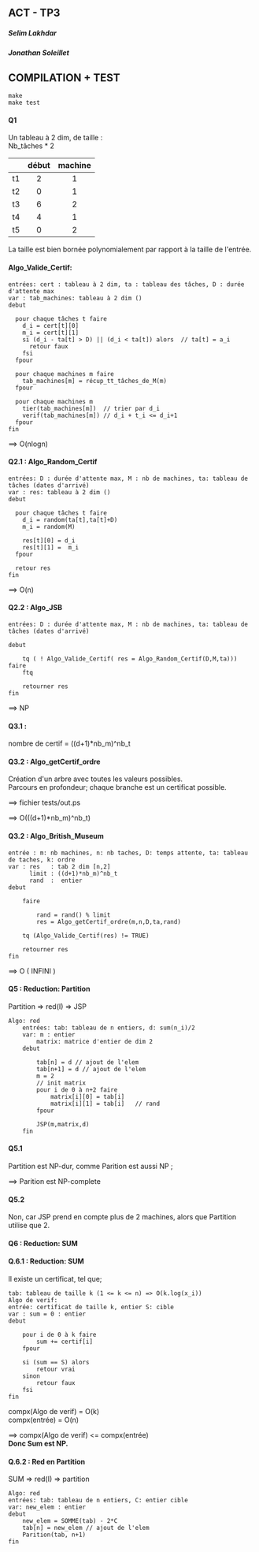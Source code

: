 ACT - TP3
---------------

##### Selim Lakhdar  
##### Jonathan Soleillet  



 COMPILATION + TEST  
 -------
	make
	make test

#### Q1

Un tableau à 2 dim, de taille :   
Nb_tâches * 2

| | début | machine |
|:----: | :----: | :----: |
| t1 | 2 | 1 |
| t2 | 0 | 1 |
| t3 | 6 | 2 |
| t4 | 4 | 1 |
| t5 | 0 | 2 |

La taille est bien bornée polynomialement par rapport à la taille de l'entrée.


#### Algo_Valide_Certif: 


	entrées: cert : tableau à 2 dim, ta : tableau des tâches, D : durée d'attente max
	var : tab_machines: tableau à 2 dim ()  
	debut  
	
	  pour chaque tâches t faire  
	    d_i = cert[t][0]  
	    m_i = cert[t][1]  
	    si (d_i - ta[t] > D) || (d_i < ta[t]) alors  // ta[t] = a_i 
	      retour faux  
	    fsi  
	  fpour  
	
	  pour chaque machines m faire  
	    tab_machines[m] = récup_tt_tâches_de_M(m)  
	  fpour
	
	  pour chaque machines m  
	    tier(tab_machines[m])  // trier par d_i
	    verif(tab_machines[m]) // d_i + t_i <= d_i+1 
	  fpour  
	fin

==> O(nlogn)

#### Q2.1 : Algo_Random_Certif

	entrées: D : durée d'attente max, M : nb de machines, ta: tableau de tâches (dates d'arrivé)
	var : res: tableau à 2 dim ()  
	debut  
	
	  pour chaque tâches t faire  
	    d_i = random(ta[t],ta[t]+D)
	    m_i = random(M)
	    
	    res[t][0] = d_i  
	    res[t][1] =  m_i
	  fpour  
	
	  retour res  
	fin
	
==> O(n)

#### Q2.2 : Algo_JSB  
    
	entrées: D : durée d'attente max, M : nb de machines, ta: tableau de tâches (dates d'arrivé)
        
    debut
    
        tq ( ! Algo_Valide_Certif( res = Algo_Random_Certif(D,M,ta))) faire
        ftq
        
        retourner res
    fin

==> NP    
    
#### Q3.1 :
  
nombre de certif = ((d+1)*nb_m)^nb_t 

#### Q3.2 : Algo_getCertif_ordre

Création d'un arbre avec toutes les valeurs possibles.  
Parcours en profondeur; chaque branche est un certificat possible.

==> fichier tests/out.ps 

==> O(((d+1)*nb_m)^nb_t)
   
#### Q3.2 : Algo_British_Museum

    entrée : m: nb machines, n: nb taches, D: temps attente, ta: tableau de taches, k: ordre
    var : res   : tab 2 dim [n,2]
          limit : ((d+1)*nb_m)^nb_t 
          rand  :  entier
    debut
    
        faire
       
            rand = rand() % limit
            res = Algo_getCertif_ordre(m,n,D,ta,rand)
        
        tq (Algo_Valide_Certif(res) != TRUE)
    
        retourner res
    fin
    
==> O ( INFINI )

#### Q5 : Reduction: Partition

Partition => red(I) => JSP

	Algo: red  
        entrées: tab: tableau de n entiers, d: sum(n_i)/2
        var: m : entier
            matrix: matrice d'entier de dim 2
        debut
  
            tab[n] = d // ajout de l'elem
            tab[n+1] = d // ajout de l'elem
            m = 2
            // init matrix
            pour i de 0 à n+2 faire
                matrix[i][0] = tab[i] 
                matrix[i][1] = tab[i]   // rand
            fpour
            
            JSP(m,matrix,d)
        fin


#### Q5.1

Partition est NP-dur, comme Parition est aussi NP ;
 
 ==> Parition est NP-complete 
 
 
#### Q5.2

Non, car JSP prend en compte plus de 2 machines, alors que Partition utilise que 2. 

#### Q6 : Reduction: SUM
#### Q.6.1 : Reduction: SUM

Il existe un certificat, tel que;

    tab: tableau de taille k (1 <= k <= n) => O(k.log(x_i))
    Algo de verif:
    entrée: certificat de taille k, entier S: cible
    var : sum = 0 : entier
    debut
    
        pour i de 0 à k faire
            sum += certif[i]
        fpour 
    
        si (sum == S) alors
            retour vrai
        sinon
            retour faux
        fsi
    fin
    
compx(Algo de verif) = O(k)  
compx(entrée) = O(n) 

==> compx(Algo de verif) <= compx(entrée)  
**Donc Sum est NP.**

#### Q.6.2 : Red en Partition

SUM => red(I) => partition

    Algo: red  
    entrées: tab: tableau de n entiers, C: entier cible
    var: new_elem : entier
    debut
        new_elem = SOMME(tab) - 2*C
        tab[n] = new_elem // ajout de l'elem
        Parition(tab, n+1)
    fin
